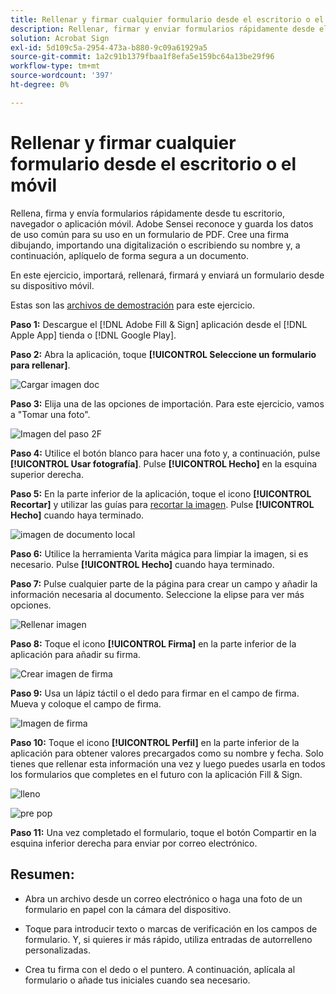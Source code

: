 ```yaml
---
title: Rellenar y firmar cualquier formulario desde el escritorio o el móvil
description: Rellenar, firmar y enviar formularios rápidamente desde el escritorio, navegador o aplicación móvil
solution: Acrobat Sign
exl-id: 5d109c5a-2954-473a-b880-9c09a61929a5
source-git-commit: 1a2c91b1379fbaa1f8efa5e159bc64a13be29f96
workflow-type: tm+mt
source-wordcount: '397'
ht-degree: 0%

---
```


# Rellenar y firmar cualquier formulario desde el escritorio o el móvil

Rellena, firma y envía formularios rápidamente desde tu escritorio, navegador o aplicación móvil. Adobe Sensei reconoce y guarda los datos de uso común para su uso en un formulario de PDF. Cree una firma dibujando, importando una digitalización o escribiendo su nombre y, a continuación, aplíquelo de forma segura a un documento.

En este ejercicio, importará, rellenará, firmará y enviará un formulario desde su dispositivo móvil.

Estas son las [archivos de demostración](assets/03_FillSignScan.zip) para este ejercicio.

**Paso 1:** Descargue el [!DNL Adobe Fill & Sign] aplicación desde el [!DNL Apple App] tienda o [!DNL Google Play].

**Paso 2:** Abra la aplicación, toque **[!UICONTROL Seleccione un formulario para rellenar]**.

![Cargar imagen doc](assets/mobilescan.jpg)

**Paso 3:** Elija una de las opciones de importación. Para este ejercicio, vamos a &quot;Tomar una foto&quot;.

![Imagen del paso 2F](assets/Step2F.jpg)

**Paso 4:** Utilice el botón blanco para hacer una foto y, a continuación, pulse **[!UICONTROL Usar fotografía]**. Pulse **[!UICONTROL Hecho]** en la esquina superior derecha.

**Paso 5:** En la parte inferior de la aplicación, toque el icono **[!UICONTROL Recortar]** y utilizar las guías para [recortar la imagen](https://www.adobe.com/acrobat/online/crop-pdf.html). Pulse **[!UICONTROL Hecho]** cuando haya terminado.

![imagen de documento local](assets/localdoc.jpg)

**Paso 6:** Utilice la herramienta Varita mágica para limpiar la imagen, si es necesario. Pulse **[!UICONTROL Hecho]** cuando haya terminado.

**Paso 7:** Pulse cualquier parte de la página para crear un campo y añadir la información necesaria al documento. Seleccione la elipse para ver más opciones.

![Rellenar imagen](assets/fill.jpg)


**Paso 8:** Toque el icono **[!UICONTROL Firma]** en la parte inferior de la aplicación para añadir su firma.

![Crear imagen de firma](assets/createsign.jpg)

**Paso 9:** Usa un lápiz táctil o el dedo para firmar en el campo de firma. Mueva y coloque el campo de firma.

![Imagen de firma](assets/sign.jpg)

**Paso 10:** Toque el icono **[!UICONTROL Perfil]** en la parte inferior de la aplicación para obtener valores precargados como su nombre y fecha. Solo tienes que rellenar esta información una vez y luego puedes usarla en todos los formularios que completes en el futuro con la aplicación Fill &amp; Sign.

![lleno](assets/filled.jpg)

![pre pop](assets/prepop.jpg)

**Paso 11:** Una vez completado el formulario, toque el botón Compartir en la esquina inferior derecha para enviar por correo electrónico.

## Resumen:

* Abra un archivo desde un correo electrónico o haga una foto de un formulario en papel con la cámara del dispositivo.

* Toque para introducir texto o marcas de verificación en los campos de formulario. Y, si quieres ir más rápido, utiliza entradas de autorrelleno personalizadas.

* Crea tu firma con el dedo o el puntero. A continuación, aplícala al formulario o añade tus iniciales cuando sea necesario.
